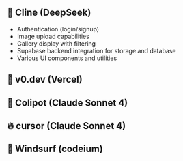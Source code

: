 ## 🤖 Cline (DeepSeek)

- Authentication (login/signup)
- Image upload capabilities
- Gallery display with filtering
- Supabase backend integration for storage and database
- Various UI components and utilities

## 🎨 v0.dev (Vercel)

## 🧠 Colipot (Claude Sonnet 4)

## 🔥 cursor (Claude Sonnet 4)

## 🌊 Windsurf (codeium)

